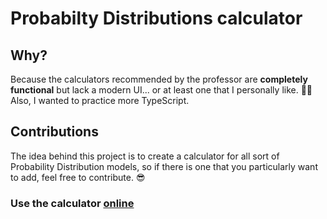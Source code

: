 # Probabilty Distributions calculator

## Why?
Because the calculators recommended by the professor are __completely functional__ 
but lack a modern UI... or at least one that I personally like. 🤷‍♂️  
Also, I wanted to practice more TypeScript.

## Contributions
The idea behind this project is to create a calculator for all sort of Probability Distribution models, so if there is one that you particularly want to add, feel free to contribute. 😎

### Use the calculator [online](https://diegoasanch.github.io/Estadistica_General/)
